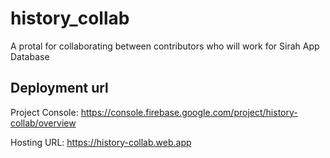 # history_collab

A protal for collaborating between contributors who will work for Sirah App Database

## Deployment url

Project Console: https://console.firebase.google.com/project/history-collab/overview

Hosting URL: https://history-collab.web.app

